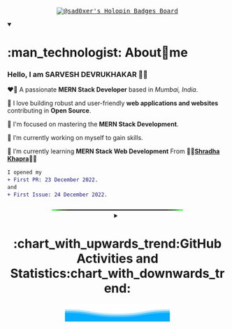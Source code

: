 <div align = "center">

<!-- @sad0xer's Holopin Board -->

<kbd>[![@sad0xer's Holopin Badges Board](https://holopin.me/sad0xer)](https://holopin.io/@sad0xer)</kbd>
<br>

<!-- About Me -->
<details align = "left" open>
<summary><h1>:man_technologist: About🎯me</h1></summary>

### Hello, I am SARVESH DEVRUKHAKAR :wave::smiley:

❤️‍🔥 A passionate **MERN Stack Developer** based in _Mumbai, India_.

🌟 I love building robust and user-friendly **web applications and websites** contributing in **Open Source**.

🎯 I'm focused on mastering the **MERN Stack Development**.

🔭 I’m currently working on myself to gain skills.

🌱 I’m currently learning **MERN Stack Web Development** From :woman_teacher:[**Shradha Khapra**](https://github.com/shradha-khapra):woman_teacher:

```diff
I opened my
+ First PR: 23 December 2022.
and
+ First Issue: 24 December 2022.
```

</details>

<!-- Green Line SVG -->
<img src = "Green Line.gif" alt = "Green Line GIF credit goes to random GitHub user">

<!-- All GitHub Statistics -->
<details align = "center">
  <summary><h1>:chart_with_upwards_trend:GitHub Activities and Statistics:chart_with_downwards_trend:</h1></summary>

<!-- (SAD0XER's WakaTime) -->

[![wakatime](https://wakatime.com/badge/user/20baa14b-89a3-4e46-acd9-e4abaeefd2fe/project/ed5f4b50-6bae-4601-94d6-302ad4a9c2b5.svg/?style=for-the-badge)](https://wakatime.com/badge/user/20baa14b-89a3-4e46-acd9-e4abaeefd2fe/project/ed5f4b50-6bae-4601-94d6-302ad4a9c2b5)

<!-- GitHub Statistics -->
<details align = "center" open>
  <summary><h2>GitHub :bar_chart: Statistics</h2></summary>

<!-- Github Readme Activity Graph by Ashutosh00710 -->

[![Github Readme Activity Graph](https://github-readme-activity-graph-sad0xer.vercel.app/graph?username=sad0xer&theme=high-contrast&bg_color=00000000&area=true&area_color=000055&hide_border=true&point=0000ff&line=0000aa&custom_title=Daily%20Contribution%20Graph&title_color=2f80ed)](https://github.com/SAD0XER/Github-Readme-Activity-Graph-by-Ashutosh00710)

<!-- GitHub Stats -->

[![SAD0XER's GitHub | Stats](https://stats.quine.sh/SAD0XER/github?theme=dark)](https://quine.sh?utm_source=widgets&utm_campaign=SAD0XER)

<!-- Github Statistics by Casper -->

[![Github Statistics](http://github-profile-summary-cards.vercel.app/api/cards/stats?username=sad0xer&theme=github_dark)](https://github-profile-summary-cards.vercel.app/demo.html)

<!-- GitHub | Dependencies -->

[![SAD0XER's GitHub | Dependencies](https://stats.quine.sh/SAD0XER/dependencies?theme=dark)](https://quine.sh?utm_source=widgets&utm_campaign=SAD0XER)

<!-- @sad0xer's GitHub Statistics by anuraghazra-->

[![sad0xer's GitHub Statistics](https://github-readme-statistics-sad0xer.vercel.app/api?username=sad0xer&count_private=true&show_icons=true&theme=github_dark&hide_title=true&count_private=true&custom_title=GitHub%20Statistics&include_all_commits=true&count_private=true&hide_border=false&border_radius=30.0&border_color=2f353b&line_height=30&show=reviews,discussions_started,discussions_answered,prs_merged,prs_merged_percentage&locale=en&rank_icon=github&ring_color=000000&bg_color=000000,000000,000000,000000,000000,000000,000000,0000ff,0000ff,000000)](https://github.com/anuraghazra/github-readme-stats)

<!-- GitHub Readme Streak Stats @DenverCoder1-->

[![GitHub Readme Streak Statistics](https://streak-stats.demolab.com?user=sad0xer&theme=highcontrast&hide_border=true&stroke=FFFFFF&border=FF0000&ring=FF0000&fire=FF0000&currStreakNum=FFFFFF&sideNums=FFFFFF&currStreakLabel=FF0000&sideLabels=FF0000&dates=BBBBBB&background=FFFFFF00&border_radius=100&mode=weekly)](https://git.io/streak-stats)

<!--   GitHub Profile Summary Card by Casper -->

[![Github Profile Summary Card](http://github-profile-summary-cards.vercel.app/api/cards/profile-details?username=sad0xer&theme=github_dark)](https://github-profile-summary-cards.vercel.app/demo.html)

  </details>

<!-- Top Languages -->
<details align = "center" open>
  <summary><h2>Language :bar_chart: Statistics</h2></summary>

<!-- GitHub Top Languages by Repository @Casper-->

![Top Languages by Repository](http://github-profile-summary-cards.vercel.app/api/cards/repos-per-language?username=sad0xer&theme=github_dark)

<!-- @sad0xer's GitHub Top Languages by @anuraghazra-->

[![sad0xer's Top Most Used Languages](https://github-readme-statistics-sad0xer.vercel.app/api/top-langs/?username=sad0xer&theme=github_dark&langs_count=10&hide_border=false&border_radius=30.0&hide_title=false&title_color=0366d6&border_color=2f353b&show_icons=true&layout=pie&size_weight=0.5&count_weight=0.5)](https://github.com/anuraghazra/github-readme-stats)

<!-- GitHub Top Languages by Commit @Casper-->

![Languages by Commit](http://github-profile-summary-cards.vercel.app/api/cards/most-commit-language?username=sad0xer&theme=github_dark)

<!-- GitHub | Languages Over Time -->

[![SAD0XER's GitHub | Languages Over Time](https://stats.quine.sh/SAD0XER/languages-over-time?theme=dark)](https://quine.sh?utm_source=widgets&utm_campaign=SAD0XER)

</details>

<!-- GitHub Commit Statistics -->
<details align = "center" open>
  <summary><h2>Commit :bar_chart: Statistics</h2></summary>

  <!-- GitHub Commit Statistics @Casper-->

![GitHub Commit Statistics](http://github-profile-summary-cards.vercel.app/api/cards/productive-time?username=sad0xer&theme=github_dark&utcOffset=5.30)

<!-- GitHub | Topics Over Time -->

[![SAD0XER's GitHub | Topics Over Time](https://stats.quine.sh/SAD0XER/topics-over-time?theme=dark)](https://quine.sh?utm_source=widgets&utm_campaign=SAD0XER)

  </details>
</details>

<!-- Wave SVG | Bottom Down Wave SVG -->
<img src = "Bottom_Down_Wave.svg" alt = "Bottom svg credit goes to user: BEPb">

</div>

<!-- ### Hi there 👋
**SAD0XER/SAD0XER** is a ✨ _special_ ✨ repository because its `README.md` (this file) appears on your GitHub profile.
Here are some ideas to get you started:
- 🔭 I’m currently working on ...
- 🌱 I’m currently learning ...
- 👯 I’m looking to collaborate on ...
- 🤔 I’m looking for help with ...
- 💬 Ask me about ...
- 📫 How to reach me: ...
- 😄 Pronouns: ...
- ⚡ Fun fact: ... -->
